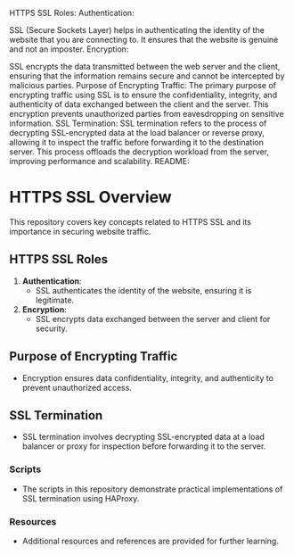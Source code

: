 HTTPS SSL Roles:
Authentication:

SSL (Secure Sockets Layer) helps in authenticating the identity of the website that you are connecting to. It ensures that the website is genuine and not an imposter.
Encryption:

SSL encrypts the data transmitted between the web server and the client, ensuring that the information remains secure and cannot be intercepted by malicious parties.
Purpose of Encrypting Traffic:
The primary purpose of encrypting traffic using SSL is to ensure the confidentiality, integrity, and authenticity of data exchanged between the client and the server. This encryption prevents unauthorized parties from eavesdropping on sensitive information.
SSL Termination:
SSL termination refers to the process of decrypting SSL-encrypted data at the load balancer or reverse proxy, allowing it to inspect the traffic before forwarding it to the destination server. This process offloads the decryption workload from the server, improving performance and scalability.
README:
# HTTPS SSL Overview

This repository covers key concepts related to HTTPS SSL and its importance in securing website traffic.

## HTTPS SSL Roles
1. **Authentication**:
   - SSL authenticates the identity of the website, ensuring it is legitimate.
2. **Encryption**:
   - SSL encrypts data exchanged between the server and client for security.

## Purpose of Encrypting Traffic
- Encryption ensures data confidentiality, integrity, and authenticity to prevent unauthorized access.

## SSL Termination
- SSL termination involves decrypting SSL-encrypted data at a load balancer or proxy for inspection before forwarding it to the server.

### Scripts
- The scripts in this repository demonstrate practical implementations of SSL termination using HAProxy.

### Resources
- Additional resources and references are provided for further learning.
